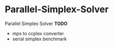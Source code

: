 Parallel-Simplex-Solver
=======================

Parallel Simplex Solver
**TODO**
- mps to ccplex converter
- serial simplex benchmark